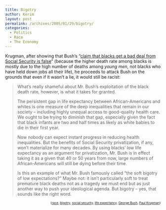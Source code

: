 ```yaml
---
title: Bigotry
author: Kerim
layout: post
permalink: /archives/2005/01/29/bigotry/
categories:
  - Politics
  - Race
  - The Economy
---
```

Krugman, after showing that Bush&#8217;s &#8220;<a href="http://www.nytimes.com/2005/01/28/opinion/28krugman.html?ex=1264654800&#038;en=81469cd0b762cd49&#038;ei=5090&#038;partner=rssuserland" onclick="_gaq.push(['_trackEvent', 'outbound-article', 'http://www.nytimes.com/2005/01/28/opinion/28krugman.html?ex=1264654800&en=81469cd0b762cd49&ei=5090&partner=rssuserland', 'claim that blacks get a bad deal from Social Security is false']);" >claim that blacks get a bad deal from Social Security is false</a>&#8221; (because the higher death rate among blacks is mostly due to the high number of deaths among *young men*, not blacks who have held down jobs all their life), he proceeds to attack Bush on the grounds that even if it wasn&#8217;t a lie, it would still be racist:

> What&#8217;s really shameful about Mr. Bush&#8217;s exploitation of the black death rate, however, is what it takes for granted.
> 
> The persistent gap in life expectancy between African-Americans and whites is one measure of the deep inequalities that remain in our society &#8211; including highly unequal access to good-quality health care. We ought to be trying to diminish that gap, especially given the fact that black infants are two and half times as likely as white babies to die in their first year.
> 
> Now nobody can expect instant progress in reducing health inequalities. But the benefits of Social Security privatization, if any, won&#8217;t materialize for many decades. By using blacks&#8217; low life expectancy as an argument for privatization, Mr. Bush is in effect taking it as a given that 40 or 50 years from now, large numbers of African-Americans will still be dying before their time.
> 
> Is this an example of what Mr. Bush famously called &#8220;the soft bigotry of low expectations?&#8221; Maybe not: it isn&#8217;t particularly soft to treat premature black deaths not as a tragedy we must end but as just another way to push your ideological agenda. But bigotry &#8211; yes, that sounds like the right word.

<div style="text-align:right;">
  <span style="font-size:x-small;">{<a href="http://technorati.com/tag/race" onclick="_gaq.push(['_trackEvent', 'outbound-article', 'http://technorati.com/tag/race', 'race']);"  rel="tag">race</a>, <a href="http://technorati.com/tag/bigotry" onclick="_gaq.push(['_trackEvent', 'outbound-article', 'http://technorati.com/tag/bigotry', 'bigotry']);"  rel="tag">bigotry</a>, <a href="http://technorati.com/tag/social security" onclick="_gaq.push(['_trackEvent', 'outbound-article', 'http://technorati.com/tag/social security', 'social security']);"  rel="tag">social security</a>, <a href="http://technorati.com/tag/life expectancy" onclick="_gaq.push(['_trackEvent', 'outbound-article', 'http://technorati.com/tag/life expectancy', 'life expectancy']);"  rel="tag">life expectancy</a>, <a href="http://technorati.com/tag/George Bush" onclick="_gaq.push(['_trackEvent', 'outbound-article', 'http://technorati.com/tag/George Bush', 'George Bush']);"  rel="tag">George Bush</a>, <a href="http://technorati.com/tag/Paul Krugman" onclick="_gaq.push(['_trackEvent', 'outbound-article', 'http://technorati.com/tag/Paul Krugman', 'Paul Krugman']);"  rel="tag">Paul Krugman</a>}</span>


